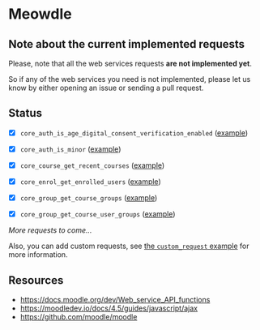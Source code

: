 # Meowdle

## Note about the current implemented requests

Please, note that all the web services requests **are not implemented yet**.

So if any of the web services you need is not implemented, please let us know
by either opening an issue or sending a pull request.

## Status

- [x] `core_auth_is_age_digital_consent_verification_enabled` ([example](./examples/webservice/core_auth_is_age_digital_consent_verification_enabled.ts))
- [x] `core_auth_is_minor` ([example](./examples/webservice/core_auth_is_minor.ts))

- [x] `core_course_get_recent_courses` ([example](./examples/webservice/core_course_get_recent_courses.ts))

- [x] `core_enrol_get_enrolled_users` ([example](./examples/webservice/core_enrol_get_enrolled_users.ts))

- [x] `core_group_get_course_groups` ([example](./examples/webservice/core_group_get_course_groups.ts))
- [x] `core_group_get_course_user_groups` ([example](./examples/webservice/core_group_get_course_user_groups.ts))

*More requests to come...*

Also, you can add custom requests, see [the `custom_request` example](./examples/webservice/custom_request.ts) for more information.

## Resources

- <https://docs.moodle.org/dev/Web_service_API_functions>
- <https://moodledev.io/docs/4.5/guides/javascript/ajax>
- <https://github.com/moodle/moodle>
